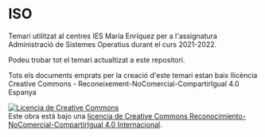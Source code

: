 # ISO
Temari utilitzat al centres IES María Enríquez per a l'assignatura Administració de Sistemes Operatius durant el curs 2021-2022.

Podeu trobar tot el temari actualtizat a este repositori.

Tots els documents emprats per la creació d'este temari estan baix llicència Creative Commons - Reconeixement-NoComercial-CompartirIgual 4.0 Espanya

<a rel="license" href="http://creativecommons.org/licenses/by-nc-sa/4.0/"><img alt="Licencia de Creative Commons" style="border-width:0" src="https://i.creativecommons.org/l/by-nc-sa/4.0/88x31.png" /></a><br />Este obra está bajo una <a rel="license" href="http://creativecommons.org/licenses/by-nc-sa/4.0/">licencia de Creative Commons Reconocimiento-NoComercial-CompartirIgual 4.0 Internacional</a>.

